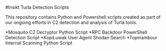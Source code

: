 #Insikt Turla Detection Scripts

This repository contains Python and Powershell scripts created as part of our ongoing efforts in C2 detection and analysis of Turla tools.

*Mosquito C2 Decryptor Python Script
*RPC Backdoor PowerShell Detection Script
*KopiLuwak User Agent Shodan Search
*Topinambour Internal Scanning Python Script
